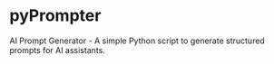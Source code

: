 # pyPrompter
AI Prompt Generator - A simple Python script to generate structured prompts for AI assistants.
